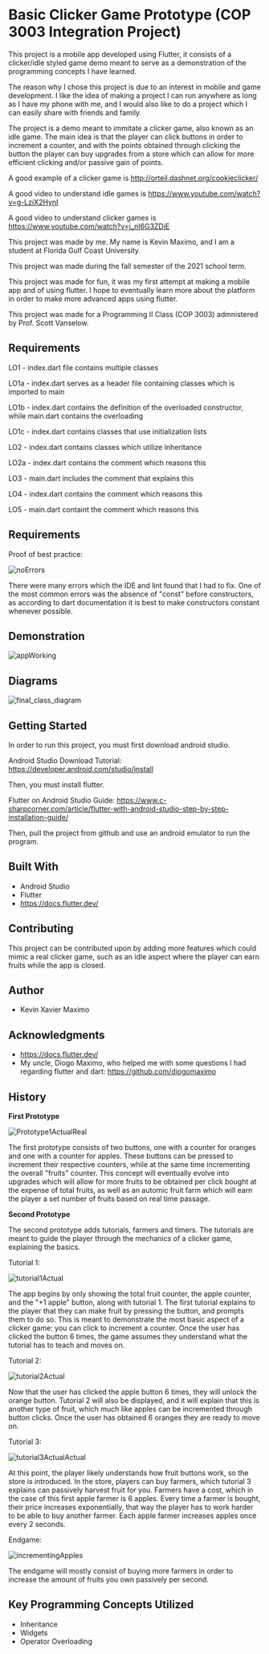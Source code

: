 # Basic Clicker Game Prototype (COP 3003 Integration Project)

This project is a mobile app developed using Flutter, it consists of a clicker/idle styled game demo meant to serve as a demonstration of the programming concepts I have learned.

The reason why I chose this project is due to an interest in mobile and game development. I like the idea of making a project I can run anywhere as long as I have my phone with me, and I would also like to do a project which I can easily share with friends and family. 

The project is a demo meant to immitate a clicker game, also known as an idle game. The main idea is that the player can click buttons in order to increment a counter, and with the points obtained through clicking the button the player can buy upgrades from a store which can allow for more efficient clicking and/or passive gain of points.

A good example of a clicker game is http://orteil.dashnet.org/cookieclicker/

A good video to understand idle games is https://www.youtube.com/watch?v=g-LziX2HynI

A good video to understand clicker games is https://www.youtube.com/watch?v=j_nI6G3ZDiE

This project was made by me. My name is Kevin Maximo, and I am a student at Florida Gulf Coast University.

This project was made during the fall semester of the 2021 school term.

This project was made for fun, it was my first attempt at making a mobile app and of using flutter. I hope to eventually learn more about the platform in order to make more advanced apps using flutter.

This project was made for a Programming II Class (COP 3003) admnistered by Prof. Scott Vanselow.

## Requirements

LO1 - index.dart file contains multiple classes

LO1a - index.dart serves as a header file containing classes which is imported to main

LO1b - index.dart contains the definition of the overloaded constructor, while main.dart contains the overloading

LO1c - index.dart contains classes that use initialization lists

LO2 - index.dart contains classes which utilize inheritance

LO2a - index.dart contains the comment which reasons this

LO3 - main.dart includes the comment that explains this

LO4 - index.dart contains the comment which reasons this

LO5 - main.dart containt the comment which reasons this

## Requirements

Proof of best practice:

![noErrors](https://user-images.githubusercontent.com/62119614/146287290-847deb9f-4885-413c-8af4-442969de8314.PNG)

There were many errors which the IDE and lint found that I had to fix. One of the most common errors was the absence of "const" before constructors, as according to dart documentation it is best to make constructors constant whenever possible. 

## Demonstration

![appWorking](https://user-images.githubusercontent.com/62119614/146286543-f27c72a5-69c0-4c3f-bc69-690214d96a44.gif)

## Diagrams

![final_class_diagram](https://user-images.githubusercontent.com/62119614/146274090-c0ca398a-26fa-413d-aee7-eee7416f842e.PNG)

## Getting Started

In order to run this project, you must first download android studio.

Android Studio Download Tutorial: https://developer.android.com/studio/install

Then, you must install flutter.

Flutter on Android Studio Guide: https://www.c-sharpcorner.com/article/flutter-with-android-studio-step-by-step-installation-guide/

Then, pull the project from github and use an android emulator to run the program.<br />

## Built With

* Android Studio  
* Flutter
* https://docs.flutter.dev/

## Contributing

This project can be contributed upon by adding more features which could mimic a real clicker game, such as an idle aspect where the player can earn fruits while the app is closed.

## Author

* Kevin Xavier Maximo

## Acknowledgments

* https://docs.flutter.dev/
* My uncle, Diogo Maximo, who helped me with some questions I had regarding flutter and dart: https://github.com/diogomaximo

## History

**First Prototype**

![Prototype1ActualReal](https://user-images.githubusercontent.com/62119614/140718015-a6da43ed-90c6-4cd1-94d4-98a3a3abb556.PNG)
  
The first prototype consists of two buttons, one with a counter for oranges and one with a counter for apples. These buttons can be pressed to increment their respective counters, while at the same time incrementing the overall "fruits" counter. This concept will eventually evolve into upgrades which will allow for more fruits to be obtained per click bought at the expense of total fruits, as well as an automic fruit farm which will earn the player a set number of fruits based on real time passage.

**Second Prototype**

The second prototype adds tutorials, farmers and timers. The tutorials are meant to guide the player through the mechanics of a clicker game, explaining the basics.

Tutorial 1:

![tutorial1Actual](https://user-images.githubusercontent.com/62119614/143375001-6d24b689-811d-48e5-8e81-7e5500464a18.PNG)

The app begins by only showing the total fruit counter, the apple counter, and the "+1 apple" button, along with tutorial 1. The first tutorial explains to the player that they can make fruit by pressing the button, and prompts them to do so. This is meant to demonstrate the most basic aspect of a clicker game: you can click to increment a counter. Once the user has clicked the button 6 times, the game assumes they understand what the tutorial has to teach and moves on.

Tutorial 2:

![tutorial2Actual](https://user-images.githubusercontent.com/62119614/143375081-09db8266-73f8-476d-a8ed-32f62f715110.PNG)

Now that the user has clicked the apple button 6 times, they will unlock the orange button. Tutorial 2 will also be displayed, and it will explain that this is another type of fruit, which much like apples can be incremented through button clicks. Once the user has obtained 6 oranges they are ready to move on.

Tutorial 3:

![tutorial3ActualActual](https://user-images.githubusercontent.com/62119614/143375171-7e4f4d56-5af3-4d4e-8e6b-343ce1d24391.PNG)
  
At this point, the player likely understands how fruit buttons work, so the store is introduced. In the store, players can buy farmers, which tutorial 3 explains can passively harvest fruit for you. Farmers have a cost, which in the case of this first apple farmer is 6 apples. Every time a farmer is bought, their price increases exponentially, that way the player has to work harder to be able to buy another farmer. Each apple farmer increases apples once every 2 seconds.

Endgame: 

![incrementingApples](https://user-images.githubusercontent.com/62119614/143375572-81195d00-f2e1-4763-9298-dae5dc954985.gif)

The endgame will mostly consist of buying more farmers in order to increase the amount of fruits you own passively per second.

## Key Programming Concepts Utilized

* Inheritance
* Widgets
* Operator Overloading
